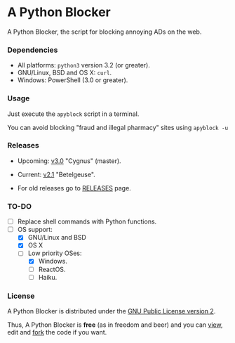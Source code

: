 # A Python Blocker

A Python Blocker, the script for blocking annoying ADs on the web.

### Dependencies

- All platforms: `python3` version 3.2 (or greater).
- GNU/Linux, BSD and OS X: `curl`.
- Windows: PowerShell (3.0 or greater).

### Usage

Just execute the `apyblock` script in a terminal.

You can avoid blocking "fraud and illegal pharmacy" sites using `apyblock -u`

### Releases

- Upcoming: [v3.0](https://github.com/feskyde/apyblock/releases/tag/v3.0) "Cygnus" (master).

- Current: [v2.1](https://github.com/feskyde/apyblock/releases/tag/v2.1) "Betelgeuse".

- For old releases go to [RELEASES](https://github.com/feskyde/apyblock/releases) page.

### TO-DO

- [ ] Replace shell commands with Python functions.
- [ ] OS support:
    - [x] GNU/Linux and BSD
    - [x] OS X
    - [ ] Low priority OSes:
        - [x] Windows.
        - [ ] ReactOS.
        - [ ] Haiku.

### License

A Python Blocker is distributed under the [GNU Public License version 2](http://www.gnu.org/licenses/old-licenses/gpl-2.0.html).

Thus, A Python Blocker is **free** (as in freedom and beer) and you can [view](https://github.com/feskyde/apyblock), edit and [fork](https://github.com/feskyde/apyblock/fork) the code if you want.

